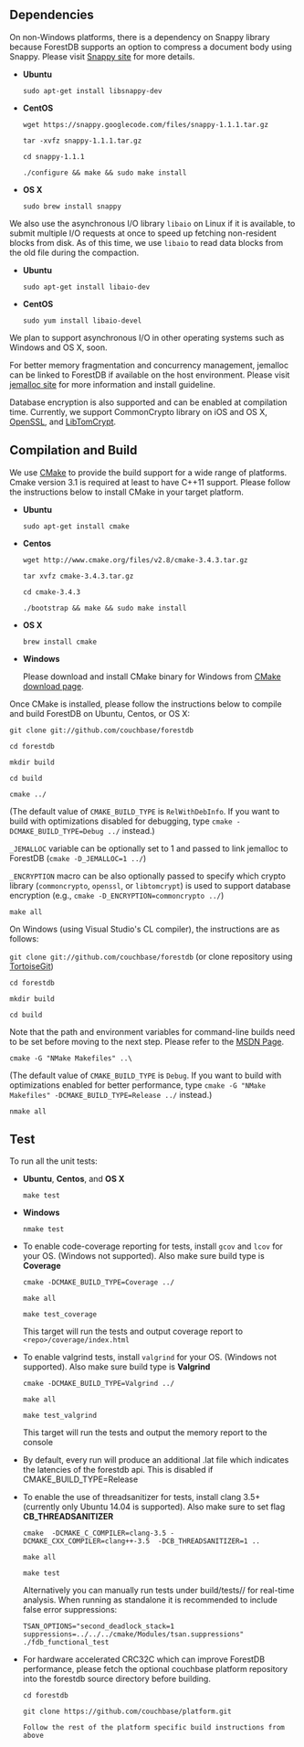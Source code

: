 ## Dependencies

On non-Windows platforms, there is a dependency on Snappy library because ForestDB supports an option to compress a document body using Snappy.
Please visit [Snappy site](https://code.google.com/p/snappy/) for more details.

* **Ubuntu**

    `sudo apt-get install libsnappy-dev`

* **CentOS**

    `wget https://snappy.googlecode.com/files/snappy-1.1.1.tar.gz`

    `tar -xvfz snappy-1.1.1.tar.gz`

    `cd snappy-1.1.1`

    `./configure && make && sudo make install`

* **OS X**

    `sudo brew install snappy`

We also use the asynchronous I/O library `libaio` on Linux if it is available, to submit multiple I/O requests at once to speed up fetching non-resident blocks from disk. As of this time, we use `libaio` to read data blocks from the old file during the compaction.

* **Ubuntu**

    `sudo apt-get install libaio-dev`

* **CentOS**

    `sudo yum install libaio-devel`

We plan to support asynchronous I/O in other operating systems such as Windows and OS X, soon.

For better memory fragmentation and concurrency management, jemalloc can be linked to ForestDB if available on the host environment. Please visit [jemalloc site](http://www.canonware.com/jemalloc/) for more information and install guideline.

Database encryption is also supported and can be enabled at compilation time. Currently, we support CommonCrypto library on iOS and OS X, [OpenSSL](https://www.openssl.org/), and [LibTomCrypt](https://github.com/libtom/libtomcrypt).

## Compilation and Build

We use [CMake](http://www.cmake.org/cmake/) to provide the build support for a wide range of platforms. Cmake version 3.1 is required at least to have C++11 support. Please follow the instructions below to install CMake in your target platform.

* **Ubuntu**

    `sudo apt-get install cmake`

* **Centos**

    `wget http://www.cmake.org/files/v2.8/cmake-3.4.3.tar.gz`

    `tar xvfz cmake-3.4.3.tar.gz`

    `cd cmake-3.4.3`

    `./bootstrap && make && sudo make install`

* **OS X**

    `brew install cmake`

* **Windows**

    Please download and install CMake binary for Windows from [CMake download page](http://www.cmake.org/cmake/resources/software.html).

Once CMake is installed, please follow the instructions below to compile and build ForestDB on Ubuntu, Centos, or OS X:

`git clone git://github.com/couchbase/forestdb`

`cd forestdb`

`mkdir build`

`cd build`

`cmake ../`

(The default value of `CMAKE_BUILD_TYPE` is `RelWithDebInfo`. If you want to build with optimizations disabled for debugging, type `cmake -DCMAKE_BUILD_TYPE=Debug ../` instead.)

`_JEMALLOC` variable can be optionally set to 1 and passed to link jemalloc to ForestDB (`cmake -D_JEMALLOC=1 ../`)

`_ENCRYPTION` macro can be also optionally passed to specify which crypto library (`commoncrypto`, `openssl`, or `libtomcrypt`) is used to support database encryption (e.g., `cmake -D_ENCRYPTION=commoncrypto ../`)

`make all`

On Windows (using Visual Studio's CL compiler), the instructions are as follows:

`git clone git://github.com/couchbase/forestdb` (or clone repository using [TortoiseGit](http://code.google.com/p/tortoisegit/))

`cd forestdb`

`mkdir build`

`cd build`

Note that the path and environment variables for command-line builds need to be set before moving to the next step. Please refer to the [MSDN Page](http://msdn.microsoft.com/en-us/library/f2ccy3wt.aspx).

`cmake -G "NMake Makefiles" ..\`

(The default value of `CMAKE_BUILD_TYPE` is `Debug`. If you want to build with optimizations enabled for better performance, type `cmake -G "NMake Makefiles" -DCMAKE_BUILD_TYPE=Release ../` instead.)

`nmake all`

## Test

To run all the unit tests:

* **Ubuntu**, **Centos**, and **OS X**

    `make test`

* **Windows**

    `nmake test`

* To enable code-coverage reporting for tests, install ```gcov``` and ```lcov``` for your OS. (Windows not supported).  Also make sure build type is **Coverage**

     `cmake -DCMAKE_BUILD_TYPE=Coverage ../`

     `make all`

     `make test_coverage`

    This target will run the tests and output coverage report to ```<repo>/coverage/index.html```

* To enable valgrind tests, install ```valgrind``` for your OS. (Windows not supported).  Also make sure build type is **Valgrind**

     `cmake -DCMAKE_BUILD_TYPE=Valgrind ../`

     `make all`

     `make test_valgrind`

    This target will run the tests and output the memory report to the console

* By default, every run will produce an additional .lat file which indicates the latencies
  of the forestdb api. This is disabled if CMAKE_BUILD_TYPE=Release

* To enable the use of threadsanitizer for tests, install clang 3.5+ (currently only Ubuntu 14.04 is supported).  Also make sure to set flag **CB_THREADSANITIZER**

     `cmake  -DCMAKE_C_COMPILER=clang-3.5 -DCMAKE_CXX_COMPILER=clang++-3.5  -DCB_THREADSANITIZER=1 ..`

     `make all`

     `make test`

     Alternatively you can manually run tests under build/tests/<component>/ for real-time analysis.  When running as standalone it is recommended to include false error suppressions:

     `TSAN_OPTIONS="second_deadlock_stack=1 suppressions=../../../cmake/Modules/tsan.suppressions" ./fdb_functional_test`

* For hardware accelerated CRC32C which can improve ForestDB performance, please fetch the optional couchbase platform repository into the forestdb source directory before building.

     `cd forestdb`

     `git clone https://github.com/couchbase/platform.git`

     `Follow the rest of the platform specific build instructions from above`
